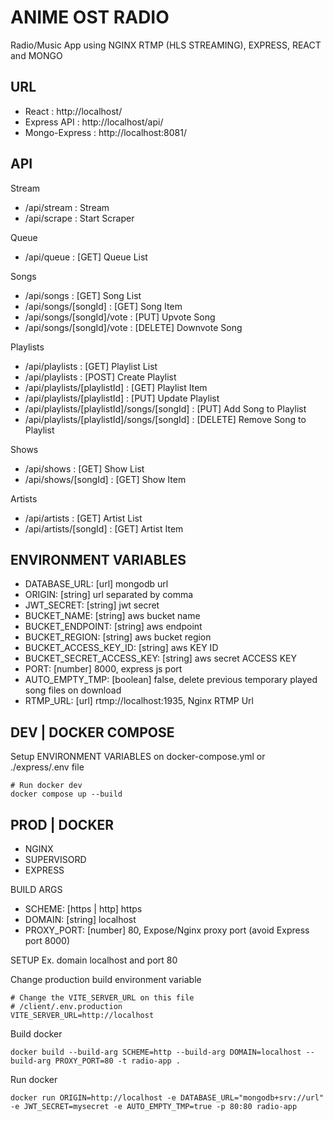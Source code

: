 # ANIME OST RADIO

Radio/Music App using NGINX RTMP (HLS STREAMING), EXPRESS, REACT and MONGO

## URL

-   React : http://localhost/
-   Express API : http://localhost/api/
-   Mongo-Express : http://localhost:8081/

## API

Stream

-   /api/stream : Stream
-   /api/scrape : Start Scraper

Queue

-   /api/queue : [GET] Queue List

Songs

-   /api/songs : [GET] Song List
-   /api/songs/[songId] : [GET] Song Item
-   /api/songs/[songId]/vote : [PUT] Upvote Song
-   /api/songs/[songId]/vote : [DELETE] Downvote Song

Playlists

-   /api/playlists : [GET] Playlist List
-   /api/playlists : [POST] Create Playlist
-   /api/playlists/[playlistId] : [GET] Playlist Item
-   /api/playlists/[playlistId] : [PUT] Update Playlist
-   /api/playlists/[playlistId]/songs/[songId] : [PUT] Add Song to Playlist
-   /api/playlists/[playlistId]/songs/[songId] : [DELETE] Remove Song to Playlist

Shows

-   /api/shows : [GET] Show List
-   /api/shows/[songId] : [GET] Show Item

Artists

-   /api/artists : [GET] Artist List
-   /api/artists/[songId] : [GET] Artist Item

## ENVIRONMENT VARIABLES

-   DATABASE_URL: [url] mongodb url
-   ORIGIN: [string] url separated by comma
-   JWT_SECRET: [string] jwt secret
-   BUCKET_NAME: [string] aws bucket name
-   BUCKET_ENDPOINT: [string] aws endpoint
-   BUCKET_REGION: [string] aws bucket region
-   BUCKET_ACCESS_KEY_ID: [string] aws KEY ID
-   BUCKET_SECRET_ACCESS_KEY: [string] aws secret ACCESS KEY
-   PORT: [number] 8000, express js port
-   AUTO_EMPTY_TMP: [boolean] false, delete previous temporary played song files on download
-   RTMP_URL: [url] rtmp://localhost:1935, Nginx RTMP Url

## DEV | DOCKER COMPOSE

Setup ENVIRONMENT VARIABLES on docker-compose.yml or ./express/.env file

```
# Run docker dev
docker compose up --build
```

## PROD | DOCKER

-   NGINX
-   SUPERVISORD
-   EXPRESS

BUILD ARGS

-   SCHEME: [https | http] https
-   DOMAIN: [string] localhost
-   PROXY_PORT: [number] 80, Expose/Nginx proxy port (avoid Express port 8000)

SETUP
Ex. domain localhost and port 80

Change production build environment variable

```
# Change the VITE_SERVER_URL on this file
# /client/.env.production
VITE_SERVER_URL=http://localhost
```

Build docker

```
docker build --build-arg SCHEME=http --build-arg DOMAIN=localhost --build-arg PROXY_PORT=80 -t radio-app .
```

Run docker

```
docker run ORIGIN=http://localhost -e DATABASE_URL="mongodb+srv://url" -e JWT_SECRET=mysecret -e AUTO_EMPTY_TMP=true -p 80:80 radio-app
```
